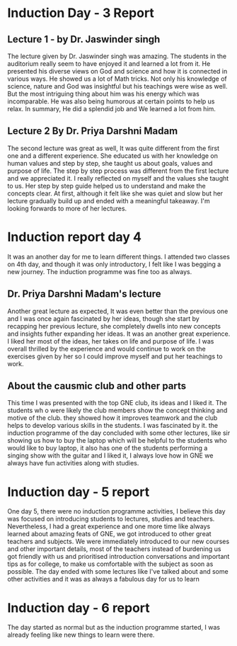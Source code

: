 # Induction Day - 3 Report
## Lecture 1 - by Dr. Jaswinder singh
The lecture given by Dr. Jaswinder singh was amazing. The students in the auditorium really seem to have enjoyed it and learned a lot from it. He presented his diverse views on God and science and how it is connected in various ways. He showed us a lot of Math tricks. Not only his knowledge of science, nature and God was insightful but his teachings were wise as well. But the most intriguing thing about him was his energy which was incomparable. He was also being humorous at certain points to help us relax. In summary, He did a splendid job and We learned a lot from him.

## Lecture 2 By Dr. Priya Darshni Madam
The second lecture was great as well, It was quite different from the first one and a different experience. She educated us with her knowledge on human values and step by step, she taught us about goals, values and purpose of life. The step by step process was different from the first lecture and we appreciated it. I really reflected on myself and the values she taught to us. Her step by step guide helped us to understand and make the concepts clear. At first, although it felt like she was quiet and slow but her lecture gradually build up and ended with a meaningful takeaway. I'm looking forwards to more of her lectures.

# Induction report day 4
It was an another day for me to learn different things. I attended two classes on 4th day, and though it was only introductory, I felt like I was begging a new journey. The induction programme was fine too as always.
## Dr. Priya Darshni Madam's lecture
Another great lecture as expected, It was even better than the previous one and I was once again fascinated by her ideas, though she start by recapping her previous lecture, she completely dwells into new concepts and insights futher expanding her ideas. It was an another great experience. I liked her most of the ideas, her takes on life and purpose of life. I was overall thrilled by the experience and would continue to work on the exercises given by her so I could improve myself and put her teachings to work.
## About the causmic club and other parts
This time I was presented with the top GNE club, its ideas and I liked it. The students wh o were likely the club members show the concept thinking and motive of the club. they showed how it improves teamwork and the club helps to develop various skills in the students. I was fascinated by it. the induction programme of the day concluded with some other lectures, like sir showing us how to buy the laptop which will be helpful to the students who would like to buy laptop, it also has one of the students performing a singing show with the guitar and I liked it, I always love how in GNE we always have fun activities along with studies.

# Induction day - 5 report
One day 5, there were no induction programme activities, I believe this day was focused on introducing students to lectures, studies and teachers. Nevertheless, I had a great experience and one more time like always learned about amazing feats of GNE, we got introduced to other great teachers and subjects. We were immediately introduced to our 
new courses and other important details, most of the teachers instead of burdening us got friendly with us and prioritised introduction conversations and important tips as for college, to make us comfortable with the subject as soon as possible. The day ended with some lectures like I've talked about and some other activities and it was as always a fabulous day for us to learn

# Induction day - 6 report
The day started as normal but as the induction programme started, I was already feeling like new things to learn were there.
